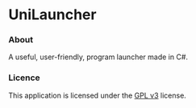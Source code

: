 # UniLauncher


### About

A useful, user-friendly, program launcher made in C#.

### Licence

This application is licensed under the [GPL v3](http://en.wikipedia.org/wiki/GNU_General_Public_License#Version_3) license.
